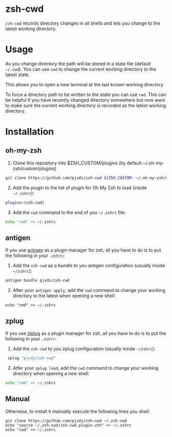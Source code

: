 # zsh-cwd

`zsh-cwd` records directory changes in all shells and lets you change to the latest working directory.

# Usage

As you change directory the path will be stored in a state file (default `~/.cwd`). You can use `cwd` to
change the current working directory to the latest state.

This allows you to open a new terminal at the last known working directory.

To force a directory path to be written to the state you can use `rwd`. This can be helpful if you have 
recently changed directory somewhere but now want to make sure the current working directory is recorded 
as the latest working directory.

# Installation

## oh-my-zsh

1. Clone this repository into $ZSH_CUSTOM/plugins (by default ~/.oh-my-zsh/custom/plugins)
```sh
git clone https://github.com/pjvds/zsh-cwd ${ZSH_CUSTOM:-~/.oh-my-zsh/custom}/plugins/zsh-cwd
```

2. Add the plugin to the list of plugin for Oh My Zsh to load (inside `~/.zshrc`):
```sh
plugins=(zsh-cwd)
```

3. Add the `cwd` command to the end of you `~/.zshrc` file:
```sh
echo "cwd" >> ~/.zshrc
```

## antigen

If you use [antigen](https://github.com/zsh-users/antigen) as a plugin manager for zsh, all you have to do is to put the following in your `.zshrc`:

1. Add the `zsh-cwd` as a bundle to you antigen configuration (usually inside `~/zshrc`):
```sh
antigen bundle pjvds/zsh-cwd
```
2. After your `antigen apply`, add the `cwd` command to change your working directory to the latest when opening a new shell:
```
echo "cmd" >> ~/.zshrc
```

## zplug

If you use [zlplug](https://github.com/zplug/zplug) as a plugin manager for zsh, all you have to do is to put the following in your `.zshrc`:

1. Add the `zsh-cwd` to you zplug configuration (usually inside `~/zshrc`):
```sh
 zplug "pjvds/zsh-cwd"
```
2. Atfer your `zplug load`, add the `cwd` command to change your working directory when opening a new shell:
```sh
echo "cmd" >> ~/.zshrc
```

## Manual

Otherwise, to install it manually execute the following lines you shell:

```
git clone https://github.com/pjvds/zsh-cwd ~/.zsh-cwd
echo "source ~/.zsh-cwd/zsh-cwd.plugin.zsh" >> ~/.zshrc
echo "cwd" >> ~/.zshrc
```
